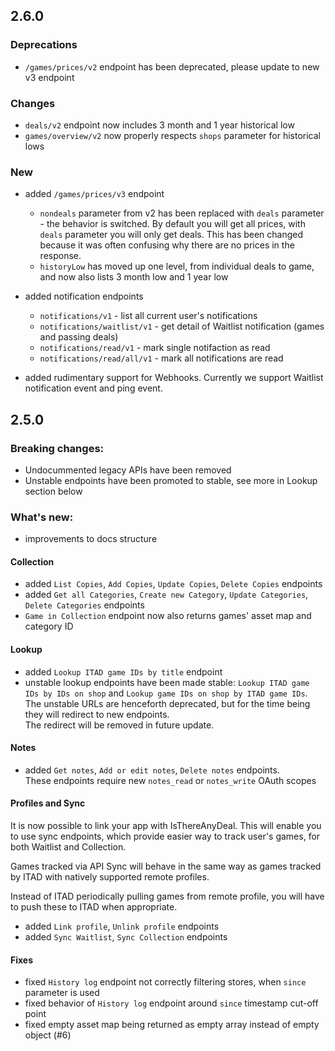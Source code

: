 ## 2.6.0

### Deprecations
- `/games/prices/v2` endpoint has been deprecated, please update to new v3 endpoint

### Changes

- `deals/v2` endpoint now includes 3 month and 1 year historical low
- `games/overview/v2` now properly respects `shops` parameter for historical lows

### New

- added `/games/prices/v3` endpoint
  - `nondeals` parameter from v2 has been replaced with `deals` parameter - the behavior is switched.
    By default you will get all prices, with `deals` parameter you will only get deals.
    This has been changed because it was often confusing why there are no prices in the response. 
  - `historyLow` has moved up one level, from individual deals to game, and now also lists 3 month low and 1 year low

- added notification endpoints
  - `notifications/v1` - list all current user's notifications
  - `notifications/waitlist/v1` - get detail of Waitlist notification (games and passing deals) 
  - `notifications/read/v1` - mark single notifaction as read
  - `notifications/read/all/v1` - mark all notifications are read

- added rudimentary support for Webhooks. Currently we support Waitlist notification event and ping event. 
 

## 2.5.0

### Breaking changes:
- Undocummented legacy APIs have been removed
- Unstable endpoints have been promoted to stable, see more in Lookup section below

### What's new:
- improvements to docs structure

#### Collection
- added `List Copies`, `Add Copies`, `Update Copies`, `Delete Copies` endpoints
- added `Get all Categories`, `Create new Category`, `Update Categories`, `Delete Categories` endpoints 
- `Game in Collection` endpoint now also returns games' asset map and category ID

#### Lookup
- added `Lookup ITAD game IDs by title` endpoint 
- unstable lookup endpoints have been made stable: `Lookup ITAD game IDs by IDs on shop` and `Lookup game IDs on shop by ITAD game IDs`.  
  The unstable URLs are henceforth deprecated, but for the time being they will redirect to new endpoints.  
  The redirect will be removed in future update.

#### Notes
- added `Get notes`, `Add or edit notes`, `Delete notes` endpoints.  
  These endpoints require new `notes_read` or `notes_write` OAuth scopes 

#### Profiles and Sync
It is now possible to link your app with IsThereAnyDeal. This will enable you to use sync endpoints,
which provide easier way to track user's games, for both Waitlist and Collection.

Games tracked via API Sync will behave in the same way as games tracked by ITAD with natively supported remote profiles.

Instead of ITAD periodically pulling games from remote profile, you will have to push these to ITAD when appropriate.

- added `Link profile`, `Unlink profile` endpoints
- added `Sync Waitlist`, `Sync Collection` endpoints

#### Fixes
- fixed `History log` endpoint not correctly filtering stores, when `since` parameter is used
- fixed behavior of `History log` endpoint around `since` timestamp cut-off point
- fixed empty asset map being returned as empty array instead of empty object (#6)
